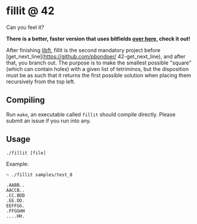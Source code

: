 # fillit @ 42
Can you feel it?


**There is a better, faster version that uses bitfields [over
here](https://github.com/pbondoer/42-fillit-bitwise), check it out!**

After finishing [libft](https://github.com/pbondoer/42-libft), fillit is the
second mandatory project before [get_next_line](https://github.com/pbondoer/
42-get_next_line), and after that, you branch out. The purpose is to make the
smallest possible "square" (which can contain holes) with a given list of
tetriminos, but the disposition must be as such that it returns the first
possible solution when placing them recursively from the top left.

## Compiling
Run `make`, an executable called `fillit` should compile directly. Please submit
an issue if you run into any.

## Usage
`./fillit [file]`

Example:
```
~ ./fillit samples/test_8

.AABB..
AACCB..
.CC.BDD
.EE.DD.
EEFFGG.
.FFGGHH
....HH.
```
